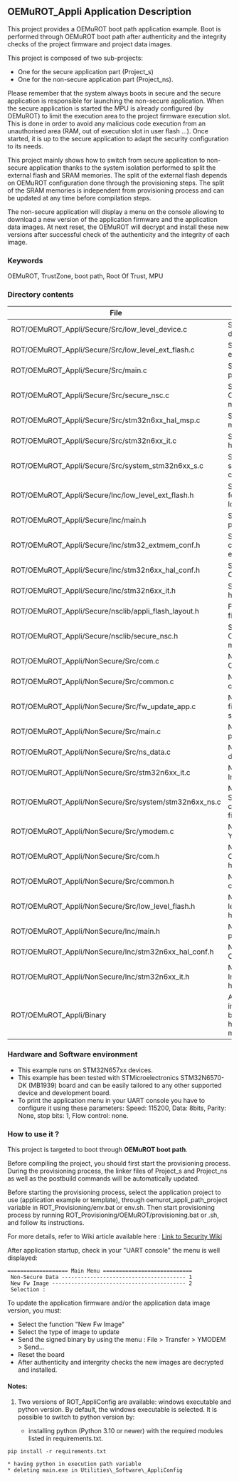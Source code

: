 ## <b>OEMuROT_Appli Application Description</b>

This project provides a OEMuROT boot path application example. Boot is performed through OEMuROT boot path after authenticity and the integrity checks of the project firmware and project data images.


This project is composed of two sub-projects:


* One for the secure application part (Project\_s)
* One for the non-secure application part (Project\_ns).


Please remember that the system always boots in secure and the secure application is responsible for launching the non-secure application. When the secure application is started the MPU is already configured (by OEMuROT) to limit the execution area to the project firmware execution slot. This is done in order to avoid any malicious code execution from an unauthorised area (RAM, out of execution slot in user flash …). Once started, it is up to the secure application to adapt the security configuration to its needs.


This project mainly shows how to switch from secure application to non-secure application thanks to the system isolation performed to split the external flash and SRAM memories. The split of the external flash depends on OEMuROT configuration done through the provisioning steps. The split of the SRAM memories is independent from provisioning process and can be updated at any time before compilation steps.


The non-secure application will display a menu on the console allowing to download a new version of the application firmware and the application data images. At next reset, the OEMuROT will decrypt and install these new versions after successful check of the authenticity and the integrity of each image.


### <b>Keywords</b>

OEMuROT, TrustZone, boot path, Root Of Trust, MPU

### **Directory contents**







| File | Description |
| --- | --- |
| ROT/OEMuROT\_Appli/Secure/Src/low\_level\_device.c | Secure Low level device configuration |
| ROT/OEMuROT\_Appli/Secure/Src/low\_level\_ext\_flash.c | Secure Low level external flash driver |
| ROT/OEMuROT\_Appli/Secure/Src/main.c | Secure Main program |
| ROT/OEMuROT\_Appli/Secure/Src/secure\_nsc.c | Secure Non-Secure Callable (NSC) module |
| ROT/OEMuROT\_Appli/Secure/Src/stm32n6xx\_hal\_msp.c | Secure HAL MSP module |
| ROT/OEMuROT\_Appli/Secure/Src/stm32n6xx\_it.c | Secure Interrupt handlers |
| ROT/OEMuROT\_Appli/Secure/Src/system\_stm32n6xx\_s.c | Secure STM32N6xx system clock configuration file |
| ROT/OEMuROT\_Appli/Secure/Inc/low\_level\_ext\_flash.h | Secure Header file for low\_level\_ext\_flash.c |
| ROT/OEMuROT\_Appli/Secure/Inc/main.h | Secure Main program header file |
| ROT/OEMuROT\_Appli/Secure/Inc/stm32\_extmem\_conf.h | Secure Header configuration for extmem module |
| ROT/OEMuROT\_Appli/Secure/Inc/stm32n6xx\_hal\_conf.h | Secure HAL Configuration file |
| ROT/OEMuROT\_Appli/Secure/Inc/stm32n6xx\_it.h | Secure Interrupt handlers header file |
| ROT/OEMuROT\_Appli/Secure/nsclib/appli\_flash\_layout.h | Flash layout header file |
| ROT/OEMuROT\_Appli/Secure/nsclib/secure\_nsc.h | Secure Non-Secure Callable (NSC) module header file |
| ROT/OEMuROT\_Appli/NonSecure/Src/com.c | Non-secure Communication |
| ROT/OEMuROT\_Appli/NonSecure/Src/common.c | Non-secure common |
| ROT/OEMuROT\_Appli/NonSecure/Src/fw\_update\_app.c | Non-Secure firmware update service |
| ROT/OEMuROT\_Appli/NonSecure/Src/main.c | Non-secure Main program |
| ROT/OEMuROT\_Appli/NonSecure/Src/ns\_data.c | Non-secure data display module |
| ROT/OEMuROT\_Appli/NonSecure/Src/stm32n6xx\_it.c | Non-secure Interrupt handlers |
| ROT/OEMuROT\_Appli/NonSecure/Src/system/stm32n6xx\_ns.c | Non-secure STM32N6xx system clock configuration file |
| ROT/OEMuROT\_Appli/NonSecure/Src/ymodem.c | Non-secure YModem module |
| ROT/OEMuROT\_Appli/NonSecure/Src/com.h | Non-secure Communication header file |
| ROT/OEMuROT\_Appli/NonSecure/Src/common.h | Non-secure common header file |
| ROT/OEMuROT\_Appli/NonSecure/Src/low\_level\_flash.h | Non-Secure Low level flash driver header file |
| ROT/OEMuROT\_Appli/NonSecure/Inc/main.h | Non-secure Main program header file |
| ROT/OEMuROT\_Appli/NonSecure/Inc/stm32n6xx\_hal\_conf.h | Non-secure HAL Configuration file |
| ROT/OEMuROT\_Appli/NonSecure/Inc/stm32n6xx\_it.h | Non-secure Interrupt handlers header file |
| ROT/OEMuROT\_Appli/Binary | Application firmware image (application binary + MCUBoot header and metadata) |


### **Hardware and Software environment**


* This example runs on STM32N657xx devices.
* This example has been tested with STMicroelectronics STM32N6570-DK (MB1939) board and can be easily tailored to any other supported device and development board.
* To print the application menu in your UART console you have to configure it using these parameters: Speed: 115200, Data: 8bits, Parity: None, stop bits: 1, Flow control: none.


### **How to use it ?**


This project is targeted to boot through **OEMuROT boot path**.


Before compiling the project, you should first start the provisioning process. During the provisioning process, the linker files of Project\_s and Project\_ns as well as the postbuild commands will be automatically updated.


Before starting the provisioning process, select the application project to use (application example or template), through oemurot\_appli\_path\_project variable in ROT\_Provisioning/env.bat or env.sh. Then start provisioning process by running ROT\_Provisioning/OEMuROT/provisioning.bat or .sh, and follow its instructions.


For more details, refer to Wiki article available here : [Link to Security Wiki](https://wiki.st.com/stm32mcu/wiki/Category:Security)


After application startup, check in your "UART console" the menu is well displayed:



```
=================== Main Menu ============================
 Non-Secure Data --------------------------------------- 1
 New Fw Image ------------------------------------------ 2
 Selection :

```

To update the application firmware and/or the application data image version, you must:


* Select the function "New Fw Image"
* Select the type of image to update
* Send the signed binary by using the menu : File > Transfer > YMODEM > Send…
* Reset the board
* After authenticity and intergrity checks the new images are decrypted and installed.


#### **Notes:**


1. Two versions of ROT\_AppliConfig are available: windows executable and python version. By default, the windows executable is selected. It is possible to switch to python version by:


	* installing python (Python 3.10 or newer) with the required modules listed in requirements.txt.
```
pip install -r requirements.txt
```

	* having python in execution path variable
	* deleting main.exe in Utilities\_Software\_AppliConfig






